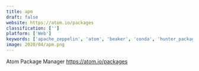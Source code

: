 ```yaml
---
title: apm
draft: false 
website: https://atom.io/packages
classification: ['']
platform: ['Web']
keywords: ['apache_zeppelin', 'atom', 'beaker', 'conda', 'hunter_package_manager', 'hydrogen_of_nteract', 'package_control', 'polynote', 'tabnine', 'vcpkg', 'ipython', 'nteract']
image: 2020/04/apm.png
---
```

Atom Package Manager https://atom.io/packages